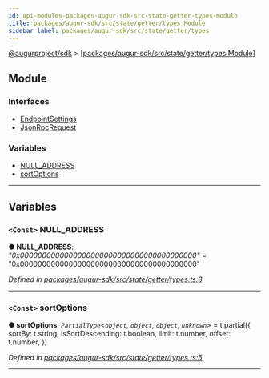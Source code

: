 ```yaml
---
id: api-modules-packages-augur-sdk-src-state-getter-types-module
title: packages/augur-sdk/src/state/getter/types Module
sidebar_label: packages/augur-sdk/src/state/getter/types
---
```


[@augurproject/sdk](api-readme.md) > [[packages/augur-sdk/src/state/getter/types Module]](api-modules-packages-augur-sdk-src-state-getter-types-module.md)

## Module

### Interfaces

* [EndpointSettings](api-interfaces-packages-augur-sdk-src-state-getter-types-endpointsettings.md)
* [JsonRpcRequest](api-interfaces-packages-augur-sdk-src-state-getter-types-jsonrpcrequest.md)

### Variables

* [NULL_ADDRESS](api-modules-packages-augur-sdk-src-state-getter-types-module.md#null_address)
* [sortOptions](api-modules-packages-augur-sdk-src-state-getter-types-module.md#sortoptions)

---

## Variables

<a id="null_address"></a>

### `<Const>` NULL_ADDRESS

**● NULL_ADDRESS**: *"0x0000000000000000000000000000000000000000"* = "0x0000000000000000000000000000000000000000"

*Defined in [packages/augur-sdk/src/state/getter/types.ts:3](https://github.com/AugurProject/augur/blob/0ea8996003/packages/augur-sdk/src/state/getter/types.ts#L3)*

___
<a id="sortoptions"></a>

### `<Const>` sortOptions

**● sortOptions**: *`PartialType`<`object`, `object`, `object`, `unknown`>* =  t.partial({
  sortBy: t.string,
  isSortDescending: t.boolean,
  limit: t.number,
  offset: t.number,
})

*Defined in [packages/augur-sdk/src/state/getter/types.ts:5](https://github.com/AugurProject/augur/blob/0ea8996003/packages/augur-sdk/src/state/getter/types.ts#L5)*

___

